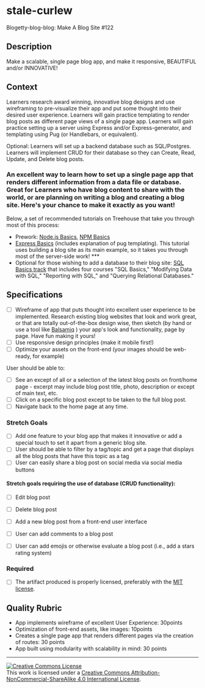 # stale-curlew
Blogetty-blog-blog: Make A Blog Site #122



## Description
Make a scalable, single page blog app, and make it responsive, BEAUTIFUL and/or INNOVATIVE!

## Context
Learners research award winning, innovative blog designs and use wireframing to pre-visualize their app and put some thought into their desired user experience.  Learners will gain practice templating to render blog posts as different page views of a single page app. Learners will gain practice setting up a server using Express and/or Express-generator, and templating using Pug (or Handlebars, or equivalent). 

Optional: Learners will set up a backend database such as SQL/Postgres. Learners will implement CRUD for their database so they can Create, Read, Update, and Delete blog posts.

### An excellent way to learn how to set up a single page app that renders different information from a data file or database. Great for Learners who have blog content to share with the world, or are planning on writing a blog and creating a blog site. Here's your chance to make it exactly as you want!

Below, a set of recommended tutorials on Treehouse that take you through most of this process:
* Prework: [Node.js Basics](https://teamtreehouse.com/library/nodejs-basics), [NPM Basics](https://teamtreehouse.com/library/npm-basics)
* [Express Basics](https://teamtreehouse.com/library/express-basics) (includes explanation of pug templating). This tutorial uses building a blog site as its main example, so it takes you through most of the server-side work! ***
* Optional for those wishing to add a database to their blog site: [SQL Basics track](https://teamtreehouse.com/tracks/learn-sql) that includes four courses "SQL Basics," "Modifying Data with SQL,"  "Reporting with SQL," and "Querying Relational Databases."

## Specifications
- [ ] Wireframe of app that puts thought into excellent user experience to be implemented. Research existing blog websites that look and work great, or that are totally out-of-the-box design wise, then sketch (by hand or use a tool like [Balsamiq](https://balsamiq.com/) ) your app's look and functionality, page by page. Have fun making it yours!
- [ ] Use responsive design principles (make it mobile first!)
- [ ] Optimize your assets on the front-end (your images should be web-ready, for example)

User should be able to:
- [ ] See an except of all or a selection of the latest blog posts on front/home page - excerpt may include blog post title, photo, description or except of main text, etc.
- [ ] Click on a specific blog post except to be taken to the full blog post.
- [ ] Navigate back to the home page at any time.

### Stretch Goals
- [ ] Add one feature to your blog app that makes it innovative or add a special touch to set it apart from a generic blog site.
- [ ] User should be able to filter by a tag/topic and get a page that displays all the blog posts that have this topic as a tag
- [ ] User can easily share a blog post on social media via social media buttons
#### Stretch goals requiring the use of database (CRUD functionality):
- [ ] Edit blog post 
- [ ] Delete blog post 
- [ ] Add a new blog post from a front-end user interface 
- [ ] User can add comments to a blog post 
- [ ] User can add emojis or otherwise evaluate a blog post (i.e., add a stars rating system)


### Required
- [ ] The artifact produced is properly licensed, preferably with the [MIT license][mit-license].

## Quality Rubric
- App implements wireframe of excellent User Experience: 30points
- Optimization of front-end assets, like images: 10points
- Creates a single page app that renders different pages via the creation of routes: 30 points
- App built using modularity with scalability in mind: 30 points



---

<!-- LICENSE -->

<a rel="license" href="http://creativecommons.org/licenses/by-nc-sa/4.0/"><img alt="Creative Commons License" style="border-width:0" src="https://i.creativecommons.org/l/by-nc-sa/4.0/80x15.png" /></a>
<br />This work is licensed under a <a rel="license" href="http://creativecommons.org/licenses/by-nc-sa/4.0/">Creative Commons Attribution-NonCommercial-ShareAlike 4.0 International License</a>.

[mit-license]: https://opensource.org/licenses/MIT


